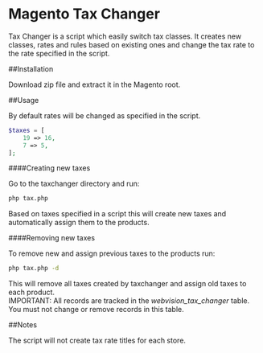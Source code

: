 # Magento Tax Changer

Tax Changer is a script which easily switch tax classes. It creates new classes, rates and rules based on existing ones and change the tax rate to the rate specified in the script.

##Installation

Download zip file and extract it in the Magento root.

##Usage

By default rates will be changed as specified in the script.

```php
$taxes = [
    19 => 16,
    7 => 5,
];
```

####Creating new taxes

Go to the taxchanger directory and run:

```bash
php tax.php
```

Based on taxes specified in a script this will create new taxes and automatically assign them to the products.

####Removing new taxes

To remove new and assign previous taxes to the products run:

```bash
php tax.php -d
```

This will remove all taxes created by taxchanger and assign old taxes to each product.\
IMPORTANT: All records are tracked in the *webvision_tax_changer* table. You must not change or remove records in this table.

##Notes

The script will not create tax rate titles for each store.
